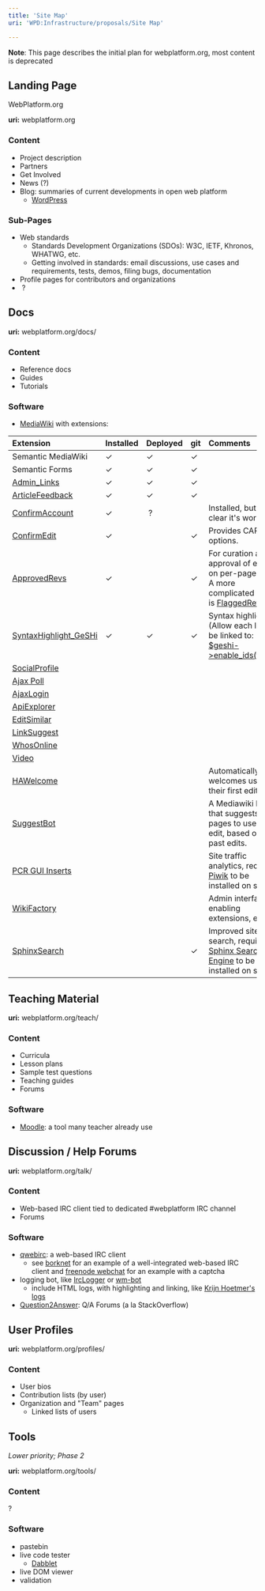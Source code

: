 ```yaml
---
title: 'Site Map'
uri: 'WPD:Infrastructure/proposals/Site Map'

---
```

**Note**: This page describes the initial plan for webplatform.org, most content is deprecated

## Landing Page

WebPlatform.org

**uri:** webplatform.org

### Content

-   Project description
-   Partners
-   Get Involved
-   News (?)
-   Blog: summaries of current developments in open web platform
    -   [WordPress](http://wordpress.org/)

### Sub-Pages

-   Web standards
    -   Standards Development Organizations (SDOs): W3C, IETF, Khronos, WHATWG, etc.
    -   Getting involved in standards: email discussions, use cases and requirements, tests, demos, filing bugs, documentation
-   Profile pages for contributors and organizations
-    ?

## Docs

**uri:** webplatform.org/docs/

### Content

-   Reference docs
-   Guides
-   Tutorials

### Software

-   [MediaWiki](http://www.mediawiki.org/wiki/MediaWiki) with extensions:

|Extension|Installed|Deployed|git|Comments|
|:--------|:--------|:-------|:--|:-------|
|Semantic MediaWiki|✓|✓|✓||
|Semantic Forms|✓|✓|✓||
|[Admin\_Links](http://www.mediawiki.org/wiki/Extension:Admin_Links)|✓|✓|✓||
|[ArticleFeedback](http://www.mediawiki.org/wiki/Extension:ArticleFeedback)|✓|✓|✓||
|[ConfirmAccount](http://www.mediawiki.org/wiki/Extension:ConfirmAccount)|✓| ?||Installed, but not clear it's working|
|[ConfirmEdit](http://www.mediawiki.org/wiki/Extension:ConfirmEdit)|✓||✓|Provides CAPTCHA options.|
|[ApprovedRevs](http://www.mediawiki.org/wiki/Extension:Approved_Revs)|✓||✓|For curation and approval of edits, on per-page basis. A more complicated option is [FlaggedRevs](http://www.mediawiki.org/wiki/Extension:FlaggedRevs).|
|[SyntaxHighlight\_GeSHi](http://www.mediawiki.org/wiki/Extension:SyntaxHighlight_GeSHi)|✓|✓|✓|Syntax highlighting. (Allow each line to be linked to: [\$geshi-\>enable\_ids(true);](http://qbnz.com/highlighter/geshi-doc.html#adding-ids-to-each-line))|
|[SocialProfile](http://www.mediawiki.org/wiki/Extension:SocialProfile)|||||
|[Ajax Poll](http://www.mediawiki.org/wiki/Extension:AJAX_Poll)|||||
|[AjaxLogin](http://www.mediawiki.org/wiki/Extension:AjaxLogin)|||||
|[ApiExplorer](http://www.mediawiki.org/wiki/Extension:ApiExplorer)|||||
|[EditSimilar](http://www.mediawiki.org/wiki/Extension:EditSimilar)|||||
|[LinkSuggest](http://www.mediawiki.org/wiki/Extension:LinkSuggest)|||||
|[WhosOnline](http://www.mediawiki.org/wiki/Extension:WhosOnline)|||||
|[Video](http://www.mediawiki.org/wiki/Extension:Video)|||||
|[HAWelcome](http://www.mediawiki.org/wiki/Extension:HAWelcome)||||Automatically welcomes users on their first edit.|
|[SuggestBot](http://en.wikipedia.org/wiki/User:SuggestBot)||||A Mediawiki bot that suggests pages to users to edit, based on their past edits.|
|[PCR GUI Inserts](http://www.mediawiki.org/wiki/Extension:PCR_GUI_Inserts#Adding_a_Piwik_statistics_code_at_the_bottom)||||Site traffic analytics, requires [Piwik](http://piwik.org/) to be installed on server|
|[WikiFactory](http://www.mediawiki.org/wiki/Extension:WikiFactory)||||Admin interface for enabling extensions, etc.|
|[SphinxSearch](http://www.mediawiki.org/wiki/Extension:SphinxSearch)|||✓|Improved site search, requires [Sphinx Search Engine](http://sphinxsearch.com/downloads/) to be installed on server|

## Teaching Material

**uri:** webplatform.org/teach/

### Content

-   Curricula
-   Lesson plans
-   Sample test questions
-   Teaching guides
-   Forums

### Software

-   [Moodle](http://moodle.org/): a tool many teacher already use

## Discussion / Help Forums

**uri:** webplatform.org/talk/

### Content

-   Web-based IRC client tied to dedicated \#webplatform IRC channel
-   Forums

### Software

-   [qwebirc](http://www.qwebirc.org/): a web-based IRC client
    -   see [borknet](http://www.borknet.org/index.php?topic=irc&page=qwebirc) for an example of a well-integrated web-based IRC client and [freenode webchat](http://webchat.freenode.net/) for an example with a captcha
-   logging bot, like [IrcLogger](http://colas.nahaboo.net/Software/IrcLogger) or [wm-bot](http://bots.wmflabs.org/~wm-bot/)
    -   include HTML logs, with highlighting and linking, like [Krijn Hoetmer's logs](http://krijnhoetmer.nl/irc-logs/whatwg/20120604)
-   [Question2Answer](http://www.question2answer.org/): Q/A Forums (a la StackOverflow)

## User Profiles

**uri:** webplatform.org/profiles/

### Content

-   User bios
-   Contribution lists (by user)
-   Organization and "Team" pages
    -   Linked lists of users

## Tools

*Lower priority; Phase 2*

**uri:** webplatform.org/tools/

### Content

?

### Software

-   pastebin
-   live code tester
    -   [Dabblet](http://dabblet.com/)
-   live DOM viewer
-   validation
